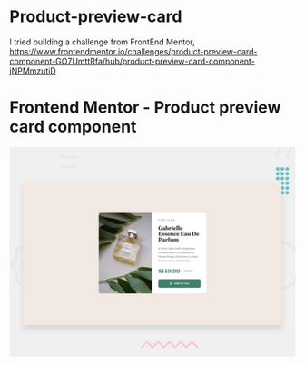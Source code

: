 # Product-preview-card
I tried building a challenge from FrontEnd Mentor, https://www.frontendmentor.io/challenges/product-preview-card-component-GO7UmttRfa/hub/product-preview-card-component-jNPMmzutiD
# Frontend Mentor - Product preview card component

![Design preview for the Product preview card component coding challenge](./design/desktop-preview.jpg)
